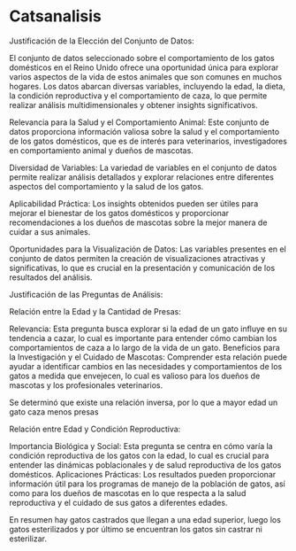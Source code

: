# Catsanalisis

Justificación de la Elección del Conjunto de Datos:

El conjunto de datos seleccionado sobre el comportamiento de los gatos domésticos en el Reino Unido ofrece una oportunidad única para explorar varios aspectos de la vida de estos animales que son comunes en muchos hogares. Los datos abarcan diversas variables, incluyendo la edad, la dieta, la condición reproductiva y el comportamiento de caza, lo que permite realizar análisis multidimensionales y obtener insights significativos.

Relevancia para la Salud y el Comportamiento Animal: Este conjunto de datos proporciona información valiosa sobre la salud y el comportamiento de los gatos domésticos, que es de interés para veterinarios, investigadores en comportamiento animal y dueños de mascotas.

Diversidad de Variables: La variedad de variables en el conjunto de datos permite realizar análisis detallados y explorar relaciones entre diferentes aspectos del comportamiento y la salud de los gatos.

Aplicabilidad Práctica: Los insights obtenidos pueden ser útiles para mejorar el bienestar de los gatos domésticos y proporcionar recomendaciones a los dueños de mascotas sobre la mejor manera de cuidar a sus animales.

Oportunidades para la Visualización de Datos: Las variables presentes en el conjunto de datos permiten la creación de visualizaciones atractivas y significativas, lo que es crucial en la presentación y comunicación de los resultados del análisis.

Justificación de las Preguntas de Análisis:

Relación entre la Edad y la Cantidad de Presas:

Relevancia: Esta pregunta busca explorar si la edad de un gato influye en su tendencia a cazar, lo cual es importante para entender cómo cambian los comportamientos de caza a lo largo de la vida de un gato.
Beneficios para la Investigación y el Cuidado de Mascotas: Comprender esta relación puede ayudar a identificar cambios en las necesidades y comportamientos de los gatos a medida que envejecen, lo cual es valioso para los dueños de mascotas y los profesionales veterinarios.

Se determinó que existe una relación inversa, por lo que a mayor edad un gato caza menos presas


Relación entre Edad y Condición Reproductiva:

Importancia Biológica y Social: Esta pregunta se centra en cómo varía la condición reproductiva de los gatos con la edad, lo cual es crucial para entender las dinámicas poblacionales y de salud reproductiva de los gatos domésticos.
Aplicaciones Prácticas: Los resultados pueden proporcionar información útil para los programas de manejo de la población de gatos, así como para los dueños de mascotas en lo que respecta a la salud reproductiva y el cuidado de sus gatos a diferentes edades.

En resumen hay gatos castrados que llegan a una edad superior, luego los gatos esterilizados y por último se encuentran los gatos sin castrar ni esterilizar.

